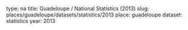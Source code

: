 type: na
title: Guadeloupe / National Statistics (2013)
slug: places/guadeloupe/datasets/statistics/2013
place: guadeloupe
dataset: statistics
year: 2013
